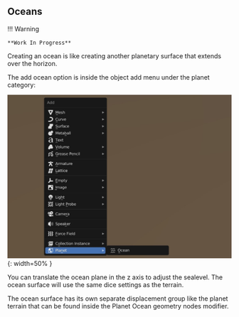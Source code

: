 ## Oceans

!!! Warning

    **Work In Progress**

Creating an ocean is like creating another planetary surface that extends over the horizon.

The add ocean option is inside the object add menu under the planet category:

![Add Ocean](media/add_ocean.jpg){: width=50% }

You can translate the ocean plane in the z axis to adjust the sealevel. The ocean surface will use the same dice settings as the terrain.

The ocean surface has its own separate displacement group like the planet terrain that can be found inside the Planet Ocean geometry nodes modifier.
